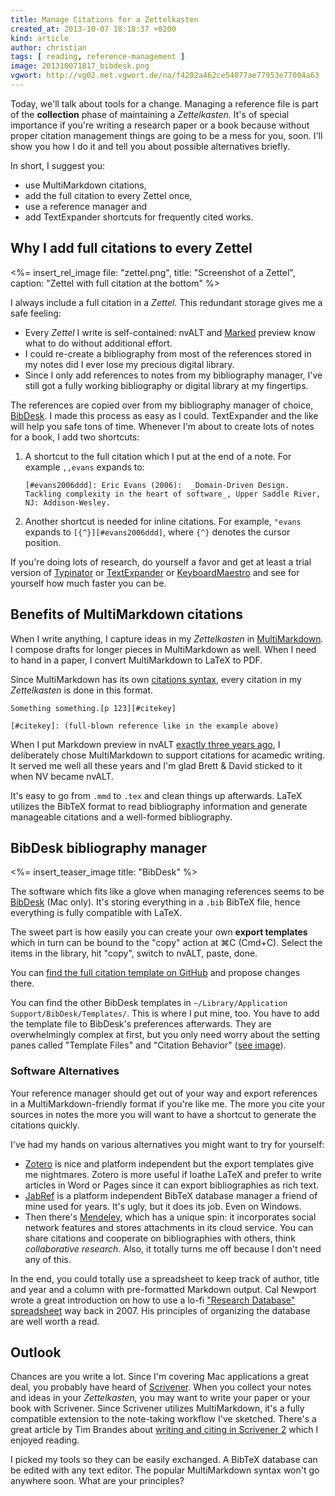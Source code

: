 ```yaml
---
title: Manage Citations for a Zettelkasten
created_at: 2013-10-07 18:18:37 +0200
kind: article
author: christian
tags: [ reading, reference-management ]
image: 201310071817_bibdesk.png
vgwort: http://vg02.met.vgwort.de/na/f4202a462ce54077ae77953e77004a63
---
```


Today, we'll talk about tools for a change.  Managing a reference file is part of the **collection** phase of maintaining a _Zettelkasten._  It's of special importance if you're writing a research paper or a book because without proper citation management things are going to be a mess for you, soon.  I'll show you how I do it and tell you about possible alternatives briefly.

In short, I suggest you:

* use MultiMarkdown citations,
* add the full citation to every Zettel once,
* use a reference manager and
* add TextExpander shortcuts for frequently cited works.

## Why I add full citations to every Zettel

<%= insert_rel_image file: "zettel.png", title: "Screenshot of a Zettel", caption: "Zettel with full citation at the bottom" %>

I always include a full citation in a _Zettel._  This redundant storage gives me a safe feeling:  

* Every _Zettel_ I write is self-contained:  nvALT and [Marked](http://marked2app.com/) preview know what to do without additional effort.
* I could re-create a bibliography from most of the references stored in my notes did I ever lose my precious digital library.
* Since I only add references to notes from my bibliography manager, I've still got a fully working bibliography or digital library at my fingertips.

The references are copied over from my bibliography manager of choice, [BibDesk][].  I made this process as easy as I could.  TextExpander and the like will help you safe tons of time.  Whenever I'm about to create lots of notes for a book, I add two shortcuts:

1.  A shortcut to the full citation which I put at the end of a note.  For example `,,evans` expands to:
    
        [#evans2006ddd]: Eric Evans (2006):  _Domain-Driven Design. Tackling complexity in the heart of software_, Upper Saddle River, NJ: Addison-Wesley.
2.  Another shortcut is needed for inline citations.  For example, `°evans` expands to `[{^}][#evans2006ddd]`, where `{^}` denotes the cursor position.

If you're doing lots of research, do yourself a favor and get at least a trial version of [Typinator][tn] or [TextExpander][tx] or [KeyboardMaestro][km] and see for yourself how much faster you can be.

[tn]: http://www.ergonis.com/products/typinator/
[tx]: http://smilesoftware.com/TextExpander/
[km]: http://www.keyboardmaestro.com

## Benefits of MultiMarkdown citations

When I write anything, I capture ideas in my _Zettelkasten_ in [MultiMarkdown][mmd].  I compose drafts for longer pieces in MultiMarkdown as well.  When I need to hand in a paper, I convert MultiMarkdown to LaTeX to PDF. 

Since MultiMarkdown has its own [citations syntax][mmdcit], every citation in my _Zettelkasten_ is done in this format.

    Something something.[p 123][#citekey]
    
    [#citekey]: (full-blown reference like in the example above)

When I put Markdown preview in nvALT [exactly three years ago][mmdnv], I deliberately chose MultiMarkdown to support citations for acamedic writing.  It served me well all these years and I'm glad Brett & David sticked to it when NV became nvALT.

It's easy to go from `.mmd` to `.tex` and clean things up afterwards.  LaTeX utilizes the BibTeX format to read bibliography information and generate manageable citations and a well-formed bibliography.  

[mmd]: http://fletcherpenney.net/multimarkdown/
[mmdnv]: /posts/2010/10/markdown-hud-nv/
[mmdcit]: http://fletcher.github.io/peg-multimarkdown/#citations

## BibDesk bibliography manager

<%= insert_teaser_image title: "BibDesk" %>

The software which fits like a glove when managing references seems to be [BibDesk][] (Mac only).  It's storing everything in a `.bib` BibTeX file, hence everything is fully compatible with LaTeX.

The sweet part is how easily you can create your own **export templates** which in turn can be bound to the "copy" action at ⌘C (Cmd+C).  Select the items in the library, hit "copy", switch to nvALT, paste, done.

You can [find the full citation template on GitHub][exp] and propose changes there.  

<script src="https://gist.github.com/DivineDominion/6870769.js"></script>

You can find the other BibDesk templates in `~/Library/Application Support/BibDesk/Templates/`.  This is where I put mine, too.  You have to add the template file to BibDesk's preferences afterwards.  They are overwhelmingly complex at first, but you only need worry about the setting panes called "Template Files" and "Citation Behavior" ([see image](<%= rel_url_for 'config.png' %>)). 

[bibdesk]: http://bibdesk.sourceforge.net/
[exp]: https://gist.github.com/DivineDominion/6870769

### Software Alternatives

Your reference manager should get out of your way and export references in a MultiMarkdown-friendly format if you're like me.  The more you cite your sources in notes the more you will want to have a shortcut to generate the citations quickly.

I've had my hands on various alternatives you might want to try for yourself:

*   [Zotero][] is nice and platform independent but the export templates give me nightmares.  Zotero is more useful if loathe LaTeX and prefer to write articles in Word or Pages since it can export bibliographies as rich text.
*   [JabRef][] is a platform independent BibTeX database manager a friend of mine used for years.  It's ugly, but it does its job.  Even on Windows.
*   Then there's [Mendeley][], which has a unique spin:  it incorporates social network features and stores attachments in its cloud service.  You can share citations and cooperate on bibliographies with others, think _collaborative research._  Also, it totally turns me off because I don't need any of this.

In the end, you could totally use a spreadsheet to keep track of author, title and year and a column with pre-formatted Markdown output.  Cal Newport wrote a great introduction on how to use a lo-fi ["Research Database" spreadsheet][rdb] way back in 2007.  His principles of organizing the database are well worth a read.

[zotero]: http://www.zotero.org/
[mendeley]: http://www.mendeley.com/
[jabref]: http://jabref.sourceforge.net/
[rdb]: http://calnewport.com/blog/2007/10/01/monday-master-class-how-to-build-a-paper-research-database/

## Outlook

Chances are you write a lot.  Since I'm covering Mac applications a great deal, you probably have heard of [Scrivener][].  When you collect your notes and ideas in your _Zettelkasten,_ you may want to write your paper or your book with Scrivener.  Since Scrivener utilizes MultiMarkdown, it's a fully compatible extension to the note-taking workflow I've sketched.  There's a great article by Tim Brandes about [writing and citing in Scrivener 2][scr] which I enjoyed reading.

I picked my tools so they can be easily exchanged.  A BibTeX database can be edited with any text editor.  The popular MultiMarkdown syntax won't go anywhere soon.  What are your principles?

[scrivener]: http://www.literatureandlatte.com/scrivener.php
[scr]: http://timbrandes.com/blog/2012/02/28/howto-write-your-thesis-in-latex-using-scrivener-2-multimarkdown-3-and-bibdesk/

